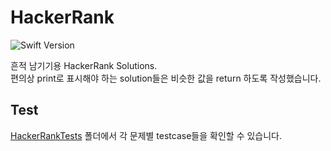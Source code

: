 # HackerRank
![Swift Version](https://img.shields.io/badge/swift-4.2-orange.svg)

흔적 남기기용 HackerRank Solutions.\
편의상 print로 표시해야 하는 solution들은 비슷한 값을 return 하도록 작성했습니다.

## Test
[HackerRankTests](https://github.com/evanecen/HackerRank/tree/master/HackerRankTests "HackerRankTests") 폴더에서 각 문제별 testcase들을 확인할 수 있습니다.
